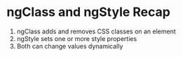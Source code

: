 # ngClass and ngStyle Recap
01. ngClass adds and removes CSS classes on an element
02. ngStyle sets one or more style properties
03. Both can change values dynamically